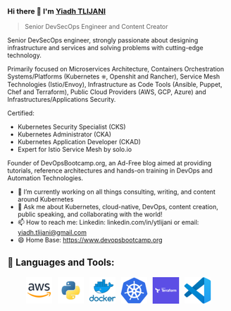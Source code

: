 ### Hi there 👋 I'm [Yiadh TLIJANI](https://www.linkedin.com/in/ytlijani/)
> Senior DevSecOps Engineer and Content Creator




<div>
 <p>
Senior DevSecOps engineer, strongly passionate about designing infrastructure and services and solving problems with cutting-edge technology.

Primarily focused on Microservices Architecture, Containers Orchestration Systems/Platforms (Kubernetes ⎈, Openshit and Rancher), Service Mesh Technologies (Istio/Envoy), Infrastructure as Code Tools (Ansible, Puppet, Chef and Terraform), Public Cloud Providers (AWS, GCP, Azure) and Infrastructures/Applications Security.

Certified:
- Kubernetes Security Specialist (CKS)
- Kubernetes Administrator (CKA)
- Kubernetes Application Developer (CKAD)
- Expert for Istio Service Mesh by solo.io

Founder of DevOpsBootcamp.org, an Ad-Free blog aimed at providing tutorials, reference architectures and hands-on training in DevOps and Automation Technologies.
   
   
- 🔭 I’m currently working on all things consulting, writing, and content around Kubernetes 
- 💬 Ask me about Kubernetes, cloud-native, DevOps, content creation, public speaking, and collaborating with the world!
- 📫 How to reach me: Linkedin: linkedin.com/in/ytlijani or email: yiadh.tlijani@gmail.com
- 😄 Home Base: https://www.devopsbootcamp.org

</p>
</div>

## 🧰 Languages and Tools:
<p align="center">
<img src="https://raw.githubusercontent.com/github/explore/80688e429a7d4ef2fca1e82350fe8e3517d3494d/topics/aws/aws.png" alt="AWS" height="60" style="vertical-align:top; margin:4px">
<img src="https://raw.githubusercontent.com/github/explore/80688e429a7d4ef2fca1e82350fe8e3517d3494d/topics/python/python.png" alt="Python" height="60" style="vertical-align:top; margin:4px">
<img src="https://raw.githubusercontent.com/github/explore/80688e429a7d4ef2fca1e82350fe8e3517d3494d/topics/docker/docker.png" alt="Docker" height="60" style="vertical-align:top; margin:4px">
<img src="https://raw.githubusercontent.com/github/explore/80688e429a7d4ef2fca1e82350fe8e3517d3494d/topics/kubernetes/kubernetes.png" alt="Kubernetes" height="60" style="vertical-align:top; margin:4px">
 <img src="https://raw.githubusercontent.com/github/explore/80688e429a7d4ef2fca1e82350fe8e3517d3494d/topics/terraform/terraform.png" alt="Terraform" height="60" style="vertical-align:top; margin:4px">
<img src="https://raw.githubusercontent.com/github/explore/80688e429a7d4ef2fca1e82350fe8e3517d3494d/topics/visual-studio-code/visual-studio-code.png" alt="VS Code" height="60" style="vertical-align:top; margin:4px">
</p>

<!--
**Yiadh/Yiadh** is a ✨ _special_ ✨ repository because its `README.md` (this file) appears on your GitHub profile.

Here are some ideas to get you started:

- 🔭 I’m currently working on ...
- 🌱 I’m currently learning ...
- 👯 I’m looking to collaborate on ...
- 🤔 I’m looking for help with ...
- 💬 Ask me about ...
- 📫 How to reach me: ...
- 😄 Pronouns: ...
- ⚡ Fun fact: ...
-->
